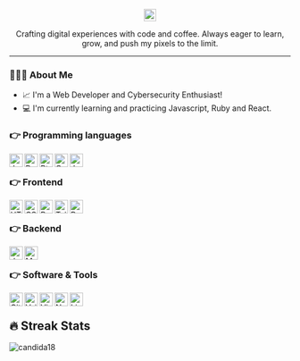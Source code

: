 <p align='center'>
<a href="https://www.linkedin.com/in/armandonery34/">
  <img align="center" alt="Linkedin" width="22px" src="https://cdn.jsdelivr.net/npm/simple-icons@v3/icons/linkedin.svg" />
</a>
</p>

<p align="center">Crafting digital experiences with code and coffee. Always eager to learn, grow, and push my pixels to the limit.</p>
<hr>

### 👨🏻‍💻 About Me
- 📈 I'm a Web Developer and Cybersecurity Enthusiast!
- 💻 I'm currently learning and practicing Javascript, Ruby and React.
 
### 👉 Programming languages
<img align="left" alt="Javascript" width="24px" src="https://cdn.svgporn.com/logos/javascript.svg" />
<img align="left" alt="Ruby" width="24px" src="https://cdn.svgporn.com/logos/ruby.svg" />
<img align="left" alt="Pthon" width="24px" src="https://cdn.svgporn.com/logos/python.svg" />
<img align="left" alt="C++" width="24px" src="https://cdn.svgporn.com/logos/c-plusplus.svg" />
<img align="left" alt="Java" width="24px" src="https://cdn.svgporn.com/logos/java.svg" /> <br />

### 👉 Frontend
<img align="left" alt="HTML5" width="24px" src="https://cdn.svgporn.com/logos/html-5.svg" />
<img align="left" alt="CSS3" width="24px" src="https://cdn.svgporn.com/logos/css-3.svg" />
<img align="left" alt="Bootstrap" width="24px" src="https://cdn.svgporn.com/logos/bootstrap.svg" />
<img align="left" alt="Tailwind" width="24px" src="https://cdn.svgporn.com/logos/tailwindcss-icon.svg" />
<img align="left" alt="React" width="24px" src="https://cdn.svgporn.com/logos/react.svg" /> <br />

### 👉 Backend
<img align="left" alt="dotnet" width="24px" src="https://cdn.svgporn.com/logos/dotnet.svg" />
<img align="left" alt="MySql" width="24px" src="https://cdn.svgporn.com/logos/mysql-icon.svg" /> <br />

### 👉 Software & Tools
<img align="left" alt="Git" width="24px" src="https://cdn.svgporn.com/logos/git-icon.svg" />
<img align="left" alt="Vsiual Studio" width="24px" src="https://cdn.svgporn.com/logos/visual-studio.svg" />
<img align="left" alt="Visual Studio Code!" width="24px" src="https://cdn.svgporn.com/logos/visual-studio-code.svg" />
<img align="left" alt="Notion" width="24px" src="https://cdn.worldvectorlogo.com/logos/notion-logo-1.svg" />
<img align="left" alt="Linux" width="24px" src="https://cdn.svgporn.com/logos/linux-tux.svg" /> <br />

## 🔥 Streak Stats
<p align="left"><img src="https://github-readme-streak-stats.herokuapp.com/?user=arpwn&theme=algolia" alt="candida18"  /></p>
